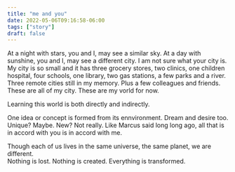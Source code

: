 ```yaml
---
title: "me and you"
date: 2022-05-06T09:16:58-06:00
tags: ["story"]
draft: false
---
```


At a night with stars, you and I, may see a similar sky.
At a day with sunshine, you and I, may see a different city. 
I am not sure what your city is. My city is so small and it has three grocery stores, two clinics, one children hospital, four schools, one library, two gas stations, a few parks and a river. Three remote cities still in my memory. Plus a few colleagues and friends. These are all of my city. These are my vorld for now.

Learning this world is both directly and indirectly. 

One idea or concept is formed from its ennvironment. Dream and desire too. Unique? Maybe. New? Not really. Like Marcus said long long ago, all that is in accord with you is in accord with me.

Though each of us lives in the same universe, the same planet, we are different.  
Nothing is lost. 
Nothing is created.
Everything is transformed.

 

